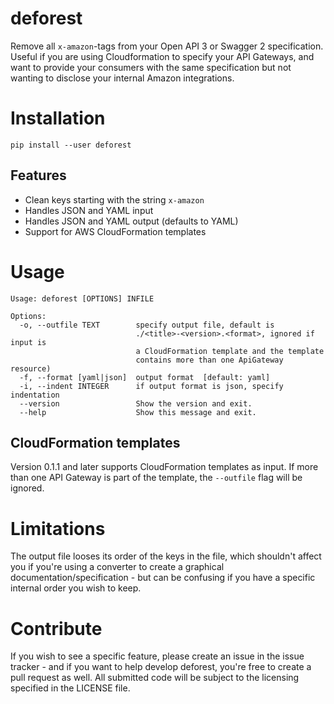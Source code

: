 # deforest

Remove all `x-amazon`-tags from your Open API 3 or Swagger 2 specification. Useful if you are using Cloudformation to specify your API Gateways, and want to provide your consumers with the same specification but not wanting to disclose your internal Amazon integrations.

# Installation

`pip install --user deforest`

## Features

- Clean keys starting with the string `x-amazon`
- Handles JSON and YAML input
- Handles JSON and YAML output (defaults to YAML)
- Support for AWS CloudFormation templates

# Usage

```
Usage: deforest [OPTIONS] INFILE

Options:
  -o, --outfile TEXT        specify output file, default is
                            ./<title>-<version>.<format>, ignored if input is
                            a CloudFormation template and the template
                            contains more than one ApiGateway resource)
  -f, --format [yaml|json]  output format  [default: yaml]
  -i, --indent INTEGER      if output format is json, specify indentation
  --version                 Show the version and exit.
  --help                    Show this message and exit.
```

## CloudFormation templates

Version 0.1.1 and later supports CloudFormation templates as input. If more than one API Gateway is part of the template, the `--outfile` flag will be ignored.

# Limitations

The output file looses its order of the keys in the file, which shouldn't affect you if you're using a converter to create a graphical documentation/specification - but can be confusing if you have a specific internal order you wish to keep.

# Contribute

If you wish to see a specific feature, please create an issue in the issue tracker - and if you want to help develop deforest, you're free to create a pull request as well. All submitted code will be subject to the licensing specified in the LICENSE file.
